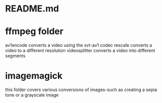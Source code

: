 README.md
=========

ffmpeg folder
=============

av1encode converts a video using the svt-av1 codec
rescale converts a video to a different resolution
videosplitter converts a video into different segments

imagemagick
===========

this folder covers various conversions of images-such as creating a sepia tone or a grayscale image